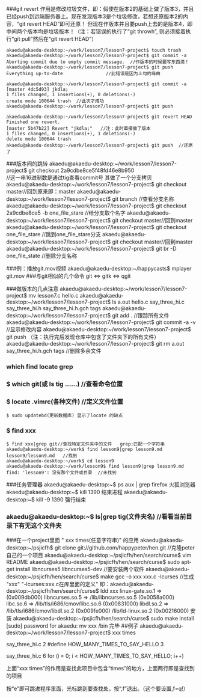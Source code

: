 

###git revert
作用是修改垃圾文件，即：假使在版本2的基础上做了版本3，并且已经push到远端服务器上。现在发现版本3是个垃圾修改，若想还原版本2的内容，“git revert HEAD”即可还原！
但现在作版本并且要push上去的是版本4，即中间两个版本均是垃圾版本！（注：若错误的执行了“git throwh”, 则必须接着执行“git pull”然后在“git revert HEAD”）

    akaedu@akaedu-desktop:~/work/lesson7/lesson7-project$ touch trash
    akaedu@akaedu-desktop:~/work/lesson7/lesson7-project$ git commit -a
    Aborting commit due to empty commit message.  //作版本的时候要写东西滴！
    akaedu@akaedu-desktop:~/work/lesson7/lesson7-project$ git push
    Everything up-to-date                //此错误是因为上句的缘由

    akaedu@akaedu-desktop:~/work/lesson7/lesson7-project$ git commit -a
    [master 4dc5d93] jkdla;
    1 files changed, 1 insertions(+), 0 deletions(-)
    create mode 100644 trash  //此次才成功
    akaedu@akaedu-desktop:~/work/lesson7/lesson7-project$ git push

    akaedu@akaedu-desktop:~/work/lesson7/lesson7-project$ git revert HEAD
    Finished one revert.
    [master 5b47b22] Revert "jkdla;"   //注：此时直接做了版本
    1 files changed, 0 insertions(+), 1 deletions(-)
    delete mode 100644 trash
    akaedu@akaedu-desktop:~/work/lesson7/lesson7-project$ git push  //还原了

###版本间的跳转
    akaedu@akaedu-desktop:~/work/lesson7/lesson7-project$ git checkout 2a9cdbe8ce5f48fd46e8b950   
                                //这一串16进制数是通过tig查看commit号 其做了一个分支拷贝
    akaedu@akaedu-desktop:~/work/lesson7/lesson7-project$ git checkout master//回到原来即：master
    akaedu@akaedu-desktop:~/work/lesson7/lesson7-project$ git branch //查看分支名称
    akaedu@akaedu-desktop:~/work/lesson7/lesson7-project$ git checkout 2a9cdbe8ce5 -b one_file_stare //给分支取个名字
    akaedu@akaedu-desktop:~/work/lesson7/lesson7-project$ git checkout master//回到master
    akaedu@akaedu-desktop:~/work/lesson7/lesson7-project$ git checkout one_file_stare //跳到one_file_stare分支
    akaedu@akaedu-desktop:~/work/lesson7/lesson7-project$ git checkout master//回到master
    akaedu@akaedu-desktop:~/work/lesson7/lesson7-project$ git br -D one_file_state //删除分支名称

###例：播放git.mov视频
    akaedu@akaedu-desktop:~/happycasts$ mplayer git.mov
###与git相似的几个命令
git <=> gitk <=> qgit

###做版本的几点注意
    akaedu@akaedu-desktop:~/work/lesson7/lesson7-project$ mv lesson7.c hello.c
    akaedu@akaedu-desktop:~/work/lesson7/lesson7-project$ ls
    a.out  hello.c  say_three_hi.c  say_three_hi.h  say_three_hi.h.gch  tags
    akaedu@akaedu-desktop:~/work/lesson7/lesson7-project$ git add . //跟踪所有文件
    akaedu@akaedu-desktop:~/work/lesson7/lesson7-project$ git commit -a -v //显示修改内容
    akaedu@akaedu-desktop:~/work/lesson7/lesson7-project$ git push
    （注：执行完后发现仓库中包含了文件夹下的所有文件）
    akaedu@akaedu-desktop:~/work/lesson7/lesson7-project$ git rm a.out say_three_hi.h.gch tags //删除多余文件


### which  find locate  grep
### $ which git(或 ls tig ……) //查看命令位置
### $ locate .vimrc(各种文件) //定义文件位置
    $ sudo updatebd(更新数据库) 显示了locate 的缺点
### $ find xxx
    $ find xxx|grep git//查找特定文件夹中的文件   grep:匹配一个字符串
    akaedu@akaedu-desktop:~/work$ find lesson9|grep lesson9.md
    lesson9/lesson9.md   //找到
    akaedu@akaedu-desktop:~/work$ cd lesson9
    akaedu@akaedu-desktop:~/work/lesson9$ find lesson9|grep lesson9.md
    find: 'lesson9': 没有那个文件或目录  //未找到
###任务管理器
    akaedu@akaedu-desktop:~$ ps aux | grep firefox 火狐浏览器
    akaedu@akaedu-desktop:~$ kill 1390 结束进程
    akaedu@akaedu-desktop:~$ kill -9 1390 强行结束
###  akaedu@akaedu-desktop:~$ ls|grep tig(文件夹名) //看看当前目录下有无这个文件夹
###在一个project里面 " xxx times(任意字符串)" 的应用
    akaedu@akaedu-desktop:~/psjicfh$ git clone git://github.com/happypeter/hen.git  //克隆peter自己的一个项目
    akaedu@akaedu-desktop:~/psjicfh/hen/search/curse$ vim README
    akaedu@akaedu-desktop:~/psjicfh/hen/search/curse$ sudo apt-get install libncurses5 libncurses5-dev //要安装两个软件
    akaedu@akaedu-desktop:~/psjicfh/hen/search/curse$ make
    gcc -o xxx xxx.c -lcurses  //生成 "xxx" "-lcurses:xxx.c在库里面的定义"
    即：akaedu@akaedu-desktop:~/psjicfh/hen/search/curse$ ldd xxx
        linux-gate.so.1 =>  (0x009db000)
        libncurses.so.5 => /lib/libncurses.so.5 (0x0058a000)
        libc.so.6 => /lib/tls/i686/cmov/libc.so.6 (0x00831000)
        libdl.so.2 => /lib/tls/i686/cmov/libdl.so.2 (0x009fe000)
        /lib/ld-linux.so.2 (0x00216000)
    安装 akaedu@akaedu-desktop:~/psjicfh/hen/search/curse$ sudo make install
         [sudo] password for akaedu: 
         mv xxx /bin                                   完毕
##例子
akaedu@akaedu-desktop:~/work/lesson7/lesson7-project$ xxx times

say_three_hi.c      2        #define HOW_MANY_TIMES_TO_SAY_HELLO 3

say_three_hi.c      6        for (i = 0; i < HOW_MANY_TIMES_TO_SAY_HELLO; i++)

上面“xxx times”的作用是查找此项目中包含“times”的地方，上面两行即是查找到的项目

按“e”即可跳进程序里面，光标跳到要查找处，按“,f”退出。（这个要设置,f=q!）



